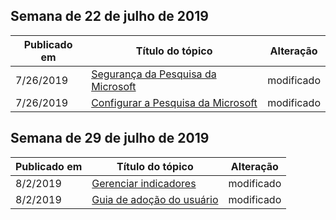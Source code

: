 <!-- This file is generated automatically each week. Changes made to this file will be overwritten.-->




## <a name="week-of-july-22-2019"></a>Semana de 22 de julho de 2019


| Publicado em |Título do tópico | Alteração |
|------|------------|--------|
| 7/26/2019 | [Segurança da Pesquisa da Microsoft](/MicrosoftSearch/security) | modificado |
| 7/26/2019 | [Configurar a Pesquisa da Microsoft](/MicrosoftSearch/setup-microsoft-search) | modificado |


## <a name="week-of-july-29-2019"></a>Semana de 29 de julho de 2019


| Publicado em |Título do tópico | Alteração |
|------|------------|--------|
| 8/2/2019 | [Gerenciar indicadores](/MicrosoftSearch/manage-bookmarks) | modificado |
| 8/2/2019 | [Guia de adoção do usuário](/MicrosoftSearch/user-adoption-guide) | modificado |
